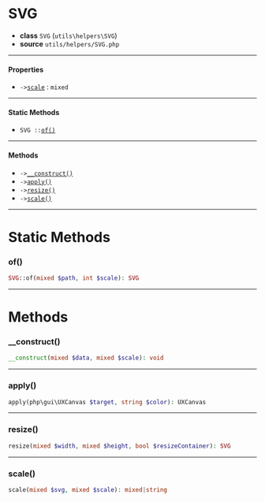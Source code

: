 # SVG

- **class** `SVG` (`utils\helpers\SVG`)
- **source** `utils/helpers/SVG.php`

---

#### Properties

- `->`[`scale`](#prop-scale) : `mixed`

---

#### Static Methods

- `SVG ::`[`of()`](#method-of)

---

#### Methods

- `->`[`__construct()`](#method-__construct)
- `->`[`apply()`](#method-apply)
- `->`[`resize()`](#method-resize)
- `->`[`scale()`](#method-scale)

---
# Static Methods

<a name="method-of"></a>

### of()
```php
SVG::of(mixed $path, int $scale): SVG
```

---
# Methods

<a name="method-__construct"></a>

### __construct()
```php
__construct(mixed $data, mixed $scale): void
```

---

<a name="method-apply"></a>

### apply()
```php
apply(php\gui\UXCanvas $target, string $color): UXCanvas
```

---

<a name="method-resize"></a>

### resize()
```php
resize(mixed $width, mixed $height, bool $resizeContainer): SVG
```

---

<a name="method-scale"></a>

### scale()
```php
scale(mixed $svg, mixed $scale): mixed|string
```
